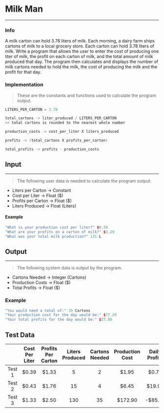 # Milk Man
***
### Info
A milk carton can hold 3.78 liters of milk. Each morning, a dairy
farm ships cartons of milk to a local grocery store. Each carton can
hold 3.78 liters of milk. Write a program that allows the user to
enter the cost of producing one liter of milk, the profit on each
carton of milk, and the total amount of milk produced that day.
The program then calculates and displays the number of milk cartons
needed to hold the milk, the cost of producing the milk and the
profit for that day.

### Implementation
> These are the constants and functions used to calculate the program output.
```c++
LITERS_PER_CARTON = 3.78

total_cartons -> liter_produced / LITERS_PER_CARTON
>> total cartons is rounded to the nearest whole number

production_costs -> cost_per_liter X liters_produced

profits -> (total_cartons X profits_per_carton)

total_profits -> profits - production_costs
```

## Input
***
> The following user data is needed to calculate the program output.
+ Liters per Carton -> Constant
+ Cost per Liter -> Float ($)
+ Profits per Carton -> Float ($)
+ Liters Produced -> Float (Liters)
#### Example
```c++
"What is your production cost per liter?" $0.59
"What are your profits on a carton of milk?" $3.29
"What was your total milk production?" 131 L
```

## Output
***
> The following system data is output by the program.
+ Cartons Needed -> Integer (Cartons)
+ Production Costs -> Float ($)
+ Total Profits -> Float ($)
### Example
```c++
"You would need a total of:" 35 Cartons
"Your production cost for the day would be:" $77.29
"Your total profits for the day would be:" $37.86
```

## Test Data
|        | Cost Per Liter | Profits Per Carton | Liters Produced | Cartons Needed | Production Cost | Daily Profits |
|:------:|:--------------:|:------------------:|:---------------:|:--------------:|:---------------:|:-------------:|
| Test 1 | $0.39          | $1.33              | 5               | 2              | $1.95           | $0.71         |
| Test 2 | $0.43          | $1.76              | 15              | 4              | $6.45           | $19.95        |
| Test 3 | $1.33          | $2.50              | 130             | 35             | $172.90         | -$85.40       |
